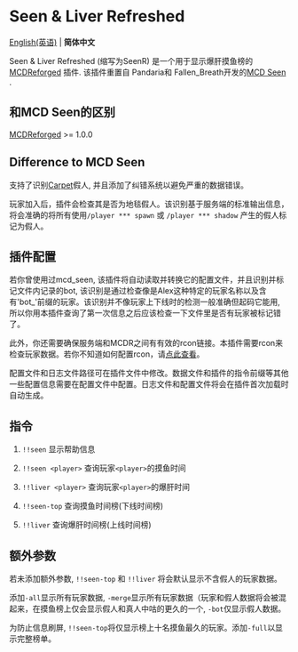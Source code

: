 # Seen & Liver Refreshed

[English(英语)](https://github.com/ra1ny-yuki/mcdr-seen-refreshed) | **简体中文**

Seen & Liver Refreshed (缩写为SeenR) 是一个用于显示爆肝摸鱼榜的 [MCDReforged](https://github.com/Fallen-Breath/MCDReforged)  插件.  该插件重置自 Pandaria和 Fallen_Breath开发的[MCD Seen](https://github.com/TISUnion/Seen/) .

## 和MCD Seen的区别

[MCDReforged](https://github.com/Fallen-Breath/MCDReforged) >= 1.0.0

## Difference to MCD Seen

支持了识别[Carpet](https://github.com/gnembon/fabric-carpet)假人, 并且添加了纠错系统以避免严重的数据错误。

玩家加入后，插件会检查其是否为地毯假人。该识别基于服务端的标准输出信息，将会准确的将所有使用`/player *** spawn` 或 `/player *** shadow` 产生的假人标记为假人。 

## 插件配置

若你曾使用过mcd_seen, 该插件将自动读取并转换它的配置文件，并且识别并标记文件内记录的bot, 该识别是通过检查像是Alex这种特定的玩家名称以及含有'bot_'前缀的玩家。该识别并不像玩家上下线时的检测一般准确但起码它能用, 所以你用本插件查询了第一次信息之后应该检查一下文件里是否有玩家被标记错了。

此外，你还需要确保服务端和MCDR之间有有效的rcon链接。本插件需要rcon来检查玩家数据。若你不知道如何配置rcon，请[点此查看](https://mcdreforged.readthedocs.io/zh_CN/latest/configure.html?highlight=rcon#rcon)。

配置文件和日志文件路径可在插件文件中修改。数据文件和插件的指令前缀等其他一些配置信息需要在配置文件中配置。日志文件和配置文件将会在插件首次加载时自动生成。

## 指令

1. `!!seen` 显示帮助信息

2. `!!seen <player>` 查询玩家`<player>`的摸鱼时间

3. `!!liver <player>` 查询玩家`<player>`的爆肝时间

4. `!!seen-top` 查询摸鱼时间榜(下线时间榜)

5. `!!liver` 查询爆肝时间榜(上线时间榜)

   

## 额外参数

若未添加额外参数, `!!seen-top` 和 `!!liver` 将会默认显示不含假人的玩家数据。

添加`-all`显示所有玩家数据, `-merge`显示所有玩家数据（玩家和假人数据将会被混起来，在摸鱼榜上仅会显示假人和真人中咕的更久的一个, `-bot`仅显示假人数据。

为防止信息刷屏, `!!seen-top`将仅显示榜上十名摸鱼最久的玩家。添加`-full`以显示完整榜单。

